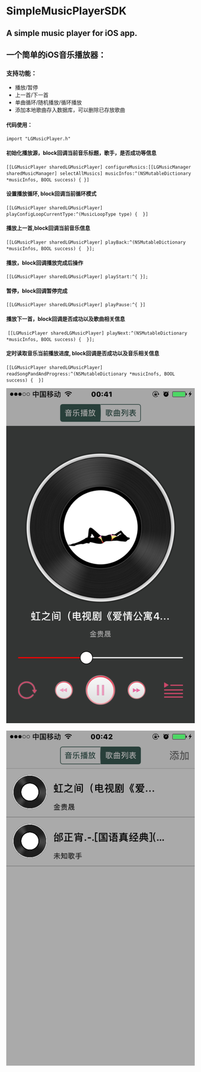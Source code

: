 # SimpleMusicPlayerSDK

## A simple music player for iOS app. 
## 一个简单的iOS音乐播放器： 

### 支持功能：
- 播放/暂停
- 上一首/下一首
- 单曲循环/随机播放/循环播放
- 添加本地歌曲存入数据库，可以删除已存放歌曲 

#### 代码使用：
`import "LGMusicPlayer.h"`

#### 初始化播放源，block回调当前音乐标题，歌手，是否成功等信息

`[[LGMusicPlayer sharedLGMusicPlayer] configureMusics:[[LGMusicManager sharedMusicManager] selectAllMusics] musicInfos:^(NSMutableDictionary *musicInfos, BOOL success) { }]`

#### 设置播放循环, block回调当前循环模式

`[[LGMusicPlayer sharedLGMusicPlayer]  playConfigLoopCurrentType:^(MusicLoopType type) {  }]`
 
 #### 播放上一首,block回调当前音乐信息
 
 `[[LGMusicPlayer sharedLGMusicPlayer] playBack:^(NSMutableDictionary *musicInfos, BOOL success) {  }];`
 
 #### 播放，block回调播放完成后操作
 `[[LGMusicPlayer sharedLGMusicPlayer] playStart:^{ }];`
 
 #### 暂停，block回调暂停完成
 `[[LGMusicPlayer sharedLGMusicPlayer] playPause:^{ }]`
 
 #### 播放下一首，block回调是否成功以及歌曲相关信息
  `[[LGMusicPlayer sharedLGMusicPlayer] playNext:^(NSMutableDictionary *musicInfos, BOOL success) {  }];`

 #### 定时读取音乐当前播放进度, block回调是否成功以及音乐相关信息
 `[[LGMusicPlayer sharedLGMusicPlayer] readSongPandAndProgress:^(NSMutableDictionary *musicInofs, BOOL success) {  }]`
 
 
![](https://github.com/ShermanYW/SimpleMusicPlayerSDK/raw/master/Exsample/Images/IMG_3145.PNG)  
![](https://github.com/ShermanYW/SimpleMusicPlayerSDK/raw/master/Exsample/Images/IMG_3146.PNG)  


